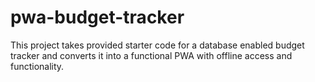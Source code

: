 # pwa-budget-tracker
This project takes provided starter code for a database enabled budget tracker and converts it into a functional PWA with offline access and functionality.
